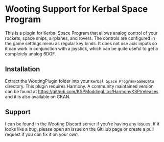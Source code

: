 # Wooting Support for Kerbal Space Program

This is a plugin for Kerbal Space Program that allows analog control of your rockets, space ships, airplanes, and rovers. The controls are configured in the game settings menu as regular key binds. It does not use axis inputs so it can work in conjunction with a joystick, which can be quite useful to get a completely analog 6DOF. 

## Installation

Extract the WootingPlugin folder into your `Kerbal Space Program\GameData` directory. This plugin requires Harmony. A community maintained version can be found at https://github.com/KSPModdingLibs/HarmonyKSP/releases and it is also available on CKAN.

## Support

I can be found in the Wooting Discord server if you're having any issues. If it looks like a bug, please open an issue on the GitHub page or create a pull request if you can fix it on your own.
